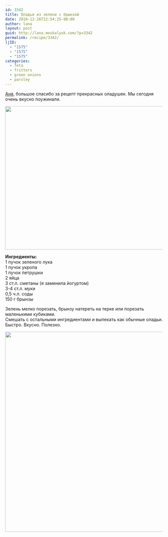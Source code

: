 ```yaml
---
id: 3342
title: Оладьи из зелени с брынзой
date: 2010-12-26T22:54:25-08:00
author: lana
layout: post
guid: http://lana.moskalyuk.com/?p=3342
permalink: /recipe/3342/
ljID:
  - "1575"
  - "1575"
  - "1575"
categories:
  - feta
  - fritters
  - green onions
  - parsley
---
```

[Аня](http://snova-anechka.livejournal.com/42229.html?view=1080053#t1080053), большое спасибо за рецепт прекрасных оладушек. Мы сегодня очень вкусно поужинали.

<img loading="lazy" class="alignnone" title="latkes" src="http://farm6.static.flickr.com/5164/5295365351_a0766f1832_z.jpg" alt="" width="640" height="459" /> 

**Ингредиенты:**  
1 пучок зеленого лука  
1 пучок укропа  
1 пучок петрушки  
2 яйца  
3 ст.л. сметаны (я заменила йогуртом)  
3-4 ст.л. муки  
0,5 ч.л. соды  
150 г брынзы

Зелень мелко порезать, брынзу натереть на терке или порезать маленькими кубиками.  
Смешать с остальными ингредиентами и выпекать как обычные оладьи.  
Быстро. Вкусно. Полезно.

<img loading="lazy" class="alignnone" title="fritters" src="http://farm6.static.flickr.com/5128/5295956212_3484c507c8_z.jpg" alt="" width="583" height="640" />